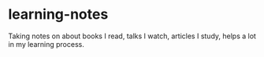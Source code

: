 # learning-notes
Taking notes on about books I read, talks I watch, articles I study, helps a lot in my learning process. 
